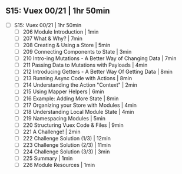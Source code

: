## S15: Vuex 00/21 | 1hr 50min
- [ ] S15: Vuex 00/21 | 1hr 50min
	- [ ] 206 Module Introduction | 1min
	- [ ] 207 What & Why? | 7min
	- [ ] 208 Creating & Using a Store | 5min
	- [ ] 209 Connecting Components to State | 3min
	- [ ] 210 Intro-ing Mutations - A Better Way of Changing Data | 7min
	- [ ] 211 Passing Data to Mutations with Payloads | 4min
	- [ ] 212 Introducing Getters - A Better Way Of Getting Data | 8min
	- [ ] 213 Running Async Code with Actions | 8min
	- [ ] 214 Understanding the Action "Context" | 2min
	- [ ] 215 Using Mapper Helpers | 6min
	- [ ] 216 Example: Adding More State | 8min
	- [ ] 217 Organizing your Store with Modules | 4min
	- [ ] 218 Understanding Local Module State | 4min
	- [ ] 219 Namespacing Modules | 5min
	- [ ] 220 Structuring Vuex Code & Files | 9min
	- [ ] 221 A Challenge! | 2min
	- [ ] 222 Challenge Solution (1/3) | 12min
	- [ ] 223 Challenge Solution (2/3) | 11min
	- [ ] 224 Challenge Solution (3/3) | 3min
	- [ ] 225 Summary | 1min
	- [ ] 226 Module Resources | 1min
